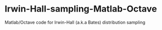 # Irwin-Hall-sampling-Matlab-Octave
Matlab/Octave code for Irwin-Hall (a.k.a Bates) distribution sampling
